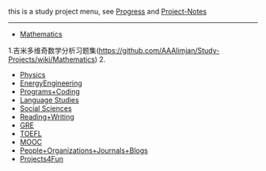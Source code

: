 this is a study project menu, see [Progress](https://github.com/AAAlimjan/Study-Notes-2019/projects) and [Project-Notes](https://github.com/AAAlimjan/Study-Notes-2019/wiki)

------

- [Mathematics](https://github.com/AAAlimjan/ComingBack/tree/master/Mathematics) 

1.吉米多维奇数学分析习题集(https://github.com/AAAlimjan/Study-Projects/wiki/Mathematics)
2.
- [Physics](https://github.com/AAAlimjan/stuff2019/tree/master/Physics) 
- [EnergyEngineering](https://github.com/AAAlimjan/ComingBack/tree/master/EnergyEngineering)
- [Programs+Coding](https://github.com/AAAlimjan/ComingBack/tree/master/Coding) 
- [Language Studies](https://github.com/AAAlimjan/ComingBack/tree/master/Studying%20Russian)
- [Social Sciences](https://github.com/AAAlimjan/ComingBack/tree/master/Social%20Sciences) 
- [Reading+Writing](https://github.com/AAAlimjan/ComingBack/tree/master/Reading%20Challenge) 
- [GRE](https://github.com/AAAlimjan/ComingBack/tree/master/GRE) 
- [TOEFL](https://github.com/AAAlimjan/Study-Notes-2019/tree/master/TOEFL) 
- [MOOC](https://github.com/AAAlimjan/Study-Notes-2019/tree/master/MOOC)
- [People+Organizations+Journals+Blogs](https://github.com/AAAlimjan/Study-Notes-2019/tree/master/Organizations%20&%20Journals)
- [Projects4Fun](https://github.com/AAAlimjan/Study-Projects/tree/master/Fun)
